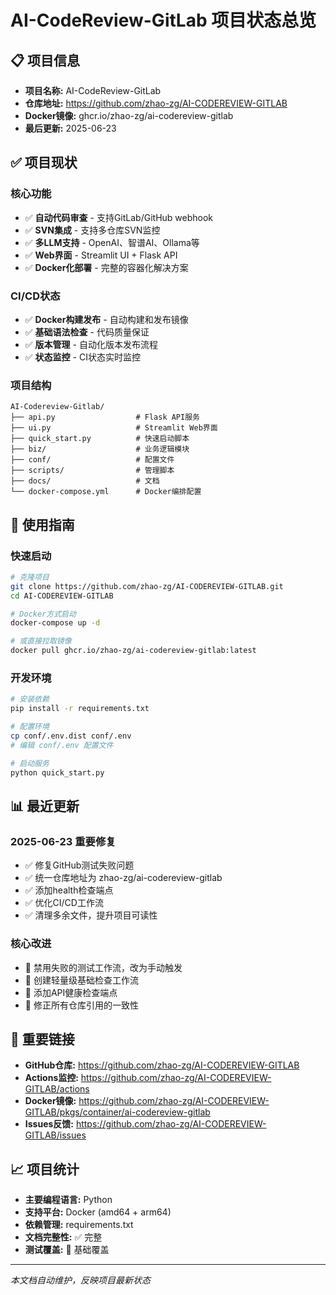 # AI-CodeReview-GitLab 项目状态总览

## 📋 项目信息
- **项目名称:** AI-CodeReview-GitLab
- **仓库地址:** https://github.com/zhao-zg/AI-CODEREVIEW-GITLAB
- **Docker镜像:** ghcr.io/zhao-zg/ai-codereview-gitlab
- **最后更新:** 2025-06-23

## ✅ 项目现状

### 核心功能
- ✅ **自动代码审查** - 支持GitLab/GitHub webhook
- ✅ **SVN集成** - 支持多仓库SVN监控
- ✅ **多LLM支持** - OpenAI、智谱AI、Ollama等
- ✅ **Web界面** - Streamlit UI + Flask API
- ✅ **Docker化部署** - 完整的容器化解决方案

### CI/CD状态
- ✅ **Docker构建发布** - 自动构建和发布镜像
- ✅ **基础语法检查** - 代码质量保证
- ✅ **版本管理** - 自动化版本发布流程
- ✅ **状态监控** - CI状态实时监控

### 项目结构
```
AI-Codereview-Gitlab/
├── api.py                  # Flask API服务
├── ui.py                   # Streamlit Web界面
├── quick_start.py          # 快速启动脚本
├── biz/                    # 业务逻辑模块
├── conf/                   # 配置文件
├── scripts/                # 管理脚本
├── docs/                   # 文档
└── docker-compose.yml      # Docker编排配置
```

## 🚀 使用指南

### 快速启动
```bash
# 克隆项目
git clone https://github.com/zhao-zg/AI-CODEREVIEW-GITLAB.git
cd AI-CODEREVIEW-GITLAB

# Docker方式启动
docker-compose up -d

# 或直接拉取镜像
docker pull ghcr.io/zhao-zg/ai-codereview-gitlab:latest
```

### 开发环境
```bash
# 安装依赖
pip install -r requirements.txt

# 配置环境
cp conf/.env.dist conf/.env
# 编辑 conf/.env 配置文件

# 启动服务
python quick_start.py
```

## 📊 最近更新

### 2025-06-23 重要修复
- ✅ 修复GitHub测试失败问题
- ✅ 统一仓库地址为 zhao-zg/ai-codereview-gitlab
- ✅ 添加health检查端点
- ✅ 优化CI/CD工作流
- ✅ 清理多余文件，提升项目可读性

### 核心改进
- 🔧 禁用失败的测试工作流，改为手动触发
- 🔧 创建轻量级基础检查工作流
- 🔧 添加API健康检查端点
- 🔧 修正所有仓库引用的一致性

## 🔗 重要链接
- **GitHub仓库:** https://github.com/zhao-zg/AI-CODEREVIEW-GITLAB
- **Actions监控:** https://github.com/zhao-zg/AI-CODEREVIEW-GITLAB/actions
- **Docker镜像:** https://github.com/zhao-zg/AI-CODEREVIEW-GITLAB/pkgs/container/ai-codereview-gitlab
- **Issues反馈:** https://github.com/zhao-zg/AI-CODEREVIEW-GITLAB/issues

## 📈 项目统计
- **主要编程语言:** Python
- **支持平台:** Docker (amd64 + arm64)
- **依赖管理:** requirements.txt
- **文档完整性:** ✅ 完整
- **测试覆盖:** 🔄 基础覆盖

---
*本文档自动维护，反映项目最新状态*
